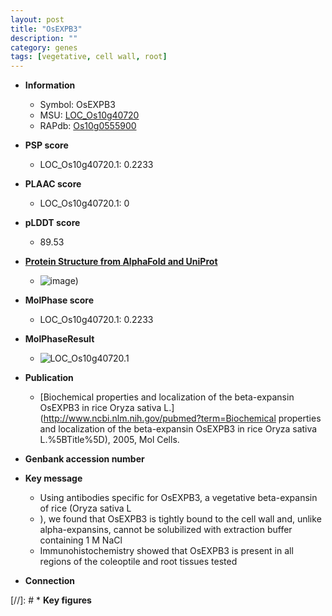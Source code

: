 ```yaml
---
layout: post
title: "OsEXPB3"
description: ""
category: genes
tags: [vegetative, cell wall, root]
---
```


* **Information**  
    + Symbol: OsEXPB3  
    + MSU: [LOC_Os10g40720](http://rice.plantbiology.msu.edu/cgi-bin/ORF_infopage.cgi?orf=LOC_Os10g40720)  
    + RAPdb: [Os10g0555900](http://rapdb.dna.affrc.go.jp/viewer/gbrowse_details/irgsp1?name=Os10g0555900)  

* **PSP score**  
    + LOC_Os10g40720.1: 0.2233 

* **PLAAC score**  
    + LOC_Os10g40720.1: 0 

* **pLDDT score**
    + 89.53

* **[Protein Structure from AlphaFold and UniProt](https://www.uniprot.org/uniprotkb/Q336T5/entry#structure)**
    + ![image](https://ricepsp.github.io/images/Q3/AF-Q336T5-F1.png))

* **MolPhase score**
    + LOC_Os10g40720.1: 0.2233

* **MolPhaseResult**
    + ![LOC_Os10g40720.1](https://ricepsp.github.io/pictures/LOC_Os10g/LOC_Os10g40720.1.png)

* **Publication**  
    + [Biochemical properties and localization of the beta-expansin OsEXPB3 in rice Oryza sativa L.](http://www.ncbi.nlm.nih.gov/pubmed?term=Biochemical properties and localization of the beta-expansin OsEXPB3 in rice Oryza sativa L.%5BTitle%5D), 2005, Mol Cells.

* **Genbank accession number**  

* **Key message**  
    + Using antibodies specific for OsEXPB3, a vegetative beta-expansin of rice (Oryza sativa L
    + ), we found that OsEXPB3 is tightly bound to the cell wall and, unlike alpha-expansins, cannot be solubilized with extraction buffer containing 1 M NaCl
    + Immunohistochemistry showed that OsEXPB3 is present in all regions of the coleoptile and root tissues tested

* **Connection**  

[//]: # * **Key figures**  


